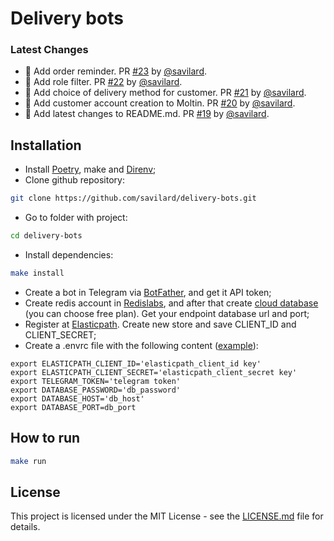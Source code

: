# Delivery bots

### Latest Changes

* :robot: Add order reminder. PR [#23](https://github.com/savilard/delivery-bots/pull/23) by [@savilard](https://github.com/savilard).
* :robot: Add role filter. PR [#22](https://github.com/savilard/delivery-bots/pull/22) by [@savilard](https://github.com/savilard).
* :robot: Add choice of delivery method for customer. PR [#21](https://github.com/savilard/delivery-bots/pull/21) by [@savilard](https://github.com/savilard).
* :robot: Add customer account creation to Moltin. PR [#20](https://github.com/savilard/delivery-bots/pull/20) by [@savilard](https://github.com/savilard).
* :memo: Add latest changes to README.md. PR [#19](https://github.com/savilard/delivery-bots/pull/19) by [@savilard](https://github.com/savilard).


## Installation

* Install [Poetry](https://python-poetry.org/), make and [Direnv](https://direnv.net/);
* Clone github repository:
```bash
git clone https://github.com/savilard/delivery-bots.git
```
* Go to folder with project:
```bash
cd delivery-bots
```
* Install dependencies:
```bash
make install
```
* Create a bot in Telegram via [BotFather](https://t.me/BotFather), and get it API token;
* Create redis account in [Redislabs](https://redislabs.com/), and after that create [cloud database](https://docs.redislabs.com/latest/rc/quick-setup-redis-cloud/) (you can choose free plan).
Get your endpoint database url and port;
* Register at [Elasticpath](https://www.elasticpath.com/). Create new store and save CLIENT_ID and CLIENT_SECRET;
* Create a .envrc file with the following content ([example](https://github.com/savilard/dvmn-fish-shop-bot/blob/2ae18b4d7f62c857934bc2fbee8a181e72fd9cf0/envrc.example)):
```.env
export ELASTICPATH_CLIENT_ID='elasticpath_client_id key'
export ELASTICPATH_CLIENT_SECRET='elasticpath_client_secret key'
export TELEGRAM_TOKEN='telegram token'
export DATABASE_PASSWORD='db_password'
export DATABASE_HOST='db_host'
export DATABASE_PORT=db_port
```


## How to run

```bash
make run
```


## License

This project is licensed under the MIT License - see the [LICENSE.md](https://github.com/savilard/delivery-bots/blob/main/LICENSE) file for details.
